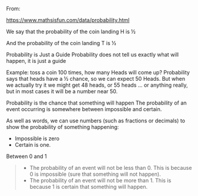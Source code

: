 From:

https://www.mathsisfun.com/data/probability.html

We say that the probability of the coin landing H is ½

And the probability of the coin landing T is ½

Probability is Just a Guide
Probability does not tell us exactly what will happen, it is just a guide

Example: toss a coin 100 times, how many Heads will come up?
Probability says that heads have a ½ chance, so we can expect 50 Heads.
But when we actually try it we might get 48 heads, or 55 heads ... or anything really, but in most cases it will be a number near 50.

Probability is the chance that something will happen
The probability of an event occurring is somewhere between impossible and certain.

As well as words, we can use numbers (such as fractions or decimals) to show the probability of something happening:

* Impossible is zero
* Certain is one.

Between 0 and 1
> * The probability of an event will not be less than 0. 
>   This is because 0 is impossible (sure that something will not happen).
> * The probability of an event will not be more than 1. 
>   This is because 1 is certain that something will happen.
